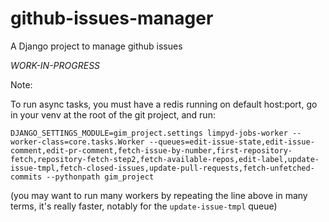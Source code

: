 github-issues-manager
=====================

A Django project to manage github issues

*WORK-IN-PROGRESS*

Note:

To run async tasks, you must have a redis running on default host:port, go in your venv at the root of the git project, and run:

```
DJANGO_SETTINGS_MODULE=gim_project.settings limpyd-jobs-worker --worker-class=core.tasks.Worker --queues=edit-issue-state,edit-issue-comment,edit-pr-comment,fetch-issue-by-number,first-repository-fetch,repository-fetch-step2,fetch-available-repos,edit-label,update-issue-tmpl,fetch-closed-issues,update-pull-requests,fetch-unfetched-commits --pythonpath gim_project
```

(you may want to run many workers by repeating the line above in many terms, it's really faster, notably for the `update-issue-tmpl` queue)